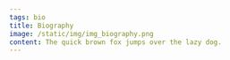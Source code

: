 ```yaml
---
tags: bio
title: Biography
image: /static/img/img_biography.png
content: The quick brown fox jumps over the lazy dog.
---
```

